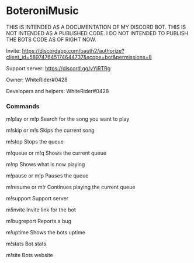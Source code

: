 # BoteroniMusic

THIS IS INTENDED AS A DOCUMENTATION OF MY DISCORD BOT. THIS IS NOT INTENDED AS A PUBLISHED CODE. I DO NOT INTENDED TO PUBLISH THE BOTS CODE AS OF RIGHT NOW.

Invite: https://discordapp.com/oauth2/authorize?client_id=589747645174644737&scope=bot&permissions=8

Support server: https://discord.gg/vYjRTRg

Owner: WhiteRider#0428

Developers and helpers: WhiteRider#0428

### Commands

m!play or m!p
Search for the song you want to play

m!skip or m!s
Skips the current song

m!stop
Stops the queue

m!queue or m!q
Shows the current queue

m!np
Shows what is now playing

m!pause or m!p
Pauses the queue

m!resume or m!r
Continues playing the current queue

m!support
Support server

m!invite
Invite link for the bot

m!bugreport
Reports a bug

m!uptime
Shows the bots uptime

m!stats
Bot stats

m!site
Bots website
